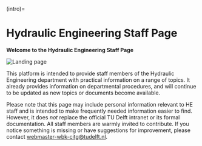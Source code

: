 (intro)=
# Hydraulic Engineering Staff Page

**Welcome to the Hydraulic Engineering Staff Page**

![Landing page](/../figures/Oosterscheldekering.jpg) 

This platform is intended to provide staff members of the Hydraulic Engineering department with practical information on a range of topics. It already provides information on departmental procedures, and will continue to be updated as new topics or documents become available.

Please note that this page may include personal information relevant to HE staff and is intended to make frequently needed information easier to find. However, it does *not* replace the official TU Delft intranet or its formal documentation.
All staff members are warmly invited to contribute. If you notice something is missing or have suggestions for improvement, please contact [webmaster-wbk-citg@tudelft.nl](mailto:webmaster-wbk-citg@tudelft.nl).



